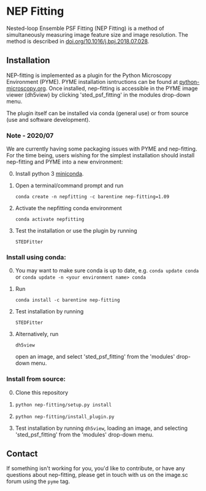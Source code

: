 # NEP Fitting

Nested-loop Ensemble PSF Fitting (NEP Fitting) is a method of simultaneously measuring image feature size and image resolution. The method is described in [doi.org/10.1016/j.bpj.2018.07.028](https://doi.org/10.1016/j.bpj.2018.07.028).


## Installation

NEP-fitting is implemented as a plugin for the Python Microscopy Environment (PYME). PYME installation isntructions can be found at
[python-microscopy.org](https://python-microscopy.org/).
Once installed, nep-fitting is accessible in the PYME image viewer (dh5view) by clicking 'sted_psf_fitting' in the modules drop-down menu.

The plugin itself can be installed via conda (general use) or from source (use and software development).


### Note - 2020/07

We are currently having some packaging issues with PYME and nep-fitting. For the time being, users wishing for the simplest installation should install nep-fitting and PYME into a new environment:

0.  Install python 3 [miniconda](https://docs.conda.io/en/latest/miniconda.html).

1. Open a terminal/command prompt and run

    `conda create -n nepfitting -c barentine nep-fitting=1.09`

2. Activate the nepfitting conda environment

    `conda activate nepfitting`

3. Test the installation or use the plugin by running

    `STEDFitter`


### Install using conda:

0. You may want to make sure conda is up to date, e.g. `conda update conda` or `conda update -n <your environment name> conda`
1. Run 
    
    `conda install -c barentine nep-fitting`
2. Test installation by running 

    `STEDFitter` 

3. Alternatively, run
    
    `dh5view`
    
    open an image, and select 'sted_psf_fitting' from the 'modules' drop-down menu.

### Install from source:

0. Clone this repository

1. `python nep-fitting/setup.py install`

2. `python nep-fitting/install_plugin.py`

3. Test installation by running `dh5view`, loading an image, and selecting 'sted_psf_fitting' from the 'modules'
drop-down menu.

## Contact
If something isn't working for you, you'd like to contribute, or have any questions about nep-fitting, please get in touch with us on the image.sc forum using the `pyme` tag.